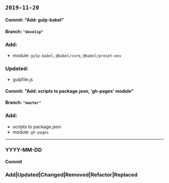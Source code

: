 ## `2019-11-20`
#### Commit: "Add: gulp-babel"
#### Branch: `"develop"`
### Add:
 - module: `gulp-babel`, `@babel/core`, `@babel/preset-env`

### Updated:
 - gulpfile.js



#### Commit: "Add: scripts to package.json, 'gh-pages' module"
#### Branch: `"master"`
### Add:
 - scripts to package.json
 - module: `gh-pages`
---




### YYYY-MM-DD
#### Commit
### Add|Updated|Changed|Removed|Refactor|Replaced